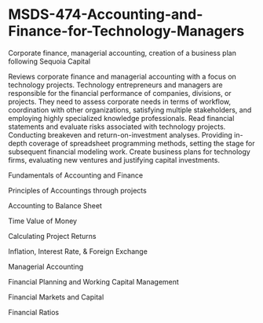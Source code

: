 # MSDS-474-Accounting-and-Finance-for-Technology-Managers
Corporate finance, managerial accounting, creation of a business plan following Sequoia Capital


Reviews corporate finance and managerial accounting with a focus on technology projects.
Technology entrepreneurs and managers are responsible for the financial performance of companies, divisions, or projects.
They need to assess corporate needs in terms of workflow, coordination with other organizations, satisfying multiple stakeholders, 
and employing highly specialized knowledge professionals. Read financial statements and evaluate risks associated with technology projects.
Conducting breakeven and return-on-investment analyses. Providing in-depth coverage of spreadsheet programming methods, setting the stage for subsequent financial modeling work.
Create business plans for technology firms, evaluating new ventures and justifying capital investments.

Fundamentals of Accounting and Finance


Principles of Accountings through projects


Accounting to Balance Sheet


Time Value of Money


Calculating Project Returns


Inflation, Interest Rate, & Foreign Exchange


Managerial Accounting


Financial Planning and Working Capital Management


Financial Markets and Capital


Financial Ratios
